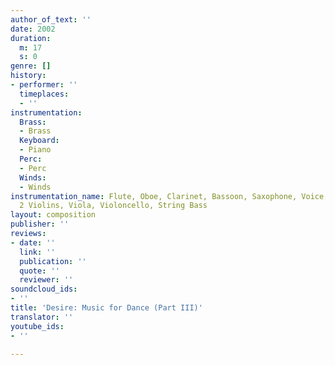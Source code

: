 ```yaml
---
author_of_text: ''
date: 2002
duration:
  m: 17
  s: 0
genre: []
history:
- performer: ''
  timeplaces:
  - ''
instrumentation:
  Brass:
  - Brass
  Keyboard:
  - Piano
  Perc:
  - Perc
  Winds:
  - Winds
instrumentation_name: Flute, Oboe, Clarinet, Bassoon, Saxophone, Voice, Piano, 6 Percussionists,
  2 Violins, Viola, Violoncello, String Bass
layout: composition
publisher: ''
reviews:
- date: ''
  link: ''
  publication: ''
  quote: ''
  reviewer: ''
soundcloud_ids:
- ''
title: 'Desire: Music for Dance (Part III)'
translator: ''
youtube_ids:
- ''

---
```

